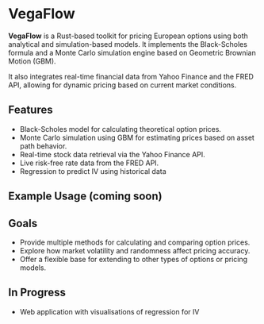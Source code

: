 # VegaFlow

**VegaFlow** is a Rust-based toolkit for pricing European options using both analytical and simulation-based models. It implements the Black-Scholes formula and a Monte Carlo simulation engine based on Geometric Brownian Motion (GBM).

It also integrates real-time financial data from Yahoo Finance and the FRED API, allowing for dynamic pricing based on current market conditions.

## Features

- Black-Scholes model for calculating theoretical option prices.
- Monte Carlo simulation using GBM for estimating prices based on asset path behavior.
- Real-time stock data retrieval via the Yahoo Finance API.
- Live risk-free rate data from the FRED API.
- Regression to predict IV using historical data

## Example Usage (coming soon)

## Goals
- Provide multiple methods for calculating and comparing option prices.
- Explore how market volatility and randomness affect pricing accuracy.
- Offer a flexible base for extending to other types of options or pricing models.

## In Progress
- Web application with visualisations of regression for IV
